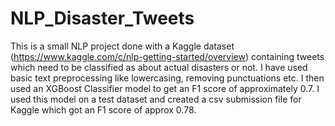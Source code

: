# NLP_Disaster_Tweets
 This is a small NLP project done with a Kaggle dataset (https://www.kaggle.com/c/nlp-getting-started/overview) containing tweets which need to be classified as about actual disasters or not. I have used basic text preprocessing like lowercasing, removing punctuations etc.
 I then used an XGBoost Classifier model to get an F1 score of approximately 0.7. I used this model on a test dataset and created a csv submission file for Kaggle which got an F1 score of approx 0.78.
